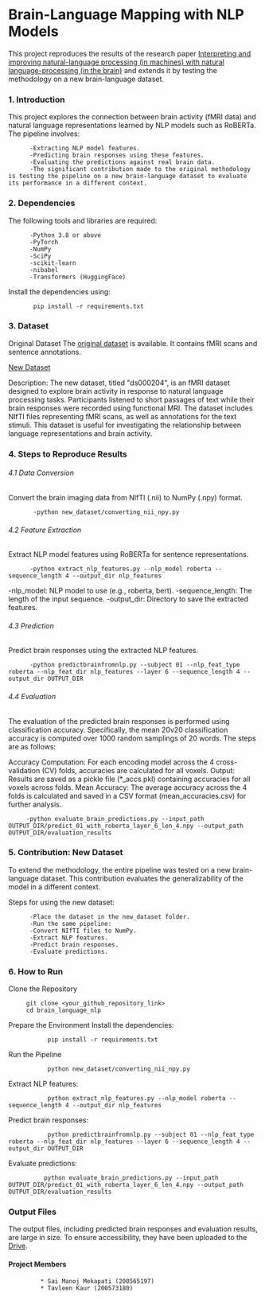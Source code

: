 # Brain-Language Mapping with NLP Models
This project reproduces the results of the research paper [Interpreting and improving natural-language processing (in machines) with natural language-processing (in the brain)](https://arxiv.org/pdf/1905.11833) and extends it by testing the methodology on a new brain-language dataset.

### 1. Introduction
This project explores the connection between brain activity (fMRI data) and natural language representations learned by NLP models such as RoBERTa. The pipeline involves:

          -Extracting NLP model features.
          -Predicting brain responses using these features.
          -Evaluating the predictions against real brain data.
          -The significant contribution made to the original methodology is testing the pipeline on a new brain-language dataset to evaluate its performance in a different context.
### 2. Dependencies
The following tools and libraries are required:

          -Python 3.8 or above
          -PyTorch
          -NumPy
          -SciPy
          -scikit-learn
          -nibabel
          -Transformers (HuggingFace)
   Install the dependencies using:
   
           pip install -r requirements.txt

### 3. Dataset
Original Dataset
The [original dataset](https://drive.google.com/drive/folders/1Q6zVCAJtKuLOh-zWpkS3lH8LBvHcEOE8) is available. It contains fMRI scans and sentence annotations.

[New Dataset](https://openneuro.org/datasets/ds000204/versions/00002)

Description: The new dataset, titled "ds000204", is an fMRI dataset designed to explore brain activity in response to natural language processing tasks. Participants listened to short passages of text while their brain responses were recorded using functional MRI. The dataset includes NIfTI files representing fMRI scans, as well as annotations for the text stimuli. This dataset is useful for investigating the relationship between language representations and brain activity.

### 4. Steps to Reproduce Results
###### 4.1 Data Conversion
Convert the brain imaging data from NIfTI (.nii) to NumPy (.npy) format.

           -python new_dataset/converting_nii_npy.py
   
###### 4.2 Feature Extraction
Extract NLP model features using RoBERTa for sentence representations.

          -python extract_nlp_features.py --nlp_model roberta --sequence_length 4 --output_dir nlp_features
          
-nlp_model: NLP model to use (e.g., roberta, bert).
-sequence_length: The length of the input sequence.
-output_dir: Directory to save the extracted features.

###### 4.3 Prediction
Predict brain responses using the extracted NLP features.

          -python predictbrainfromnlp.py --subject 01 --nlp_feat_type roberta --nlp_feat_dir nlp_features --layer 6 --sequence_length 4 --output_dir OUTPUT_DIR

###### 4.4 Evaluation
The evaluation of the predicted brain responses is performed using classification accuracy. Specifically, the mean 20v20 classification accuracy is computed over 1000 random samplings of 20 words. The steps are as follows:

Accuracy Computation: For each encoding model across the 4 cross-validation (CV) folds, accuracies are calculated for all voxels.
Output: Results are saved as a pickle file (*_accs.pkl) containing accuracies for all voxels across folds.
Mean Accuracy: The average accuracy across the 4 folds is calculated and saved in a CSV format (mean_accuracies.csv) for further analysis.

         -python evaluate_brain_predictions.py --input_path OUTPUT_DIR/predict_01_with_roberta_layer_6_len_4.npy --output_path OUTPUT_DIR/evaluation_results  


### 5. Contribution: New Dataset
To extend the methodology, the entire pipeline was tested on a new brain-language dataset. This contribution evaluates the generalizability of the model in a different context.

Steps for using the new dataset:

          -Place the dataset in the new_dataset folder.
          -Run the same pipeline:
          -Convert NIfTI files to NumPy.
          -Extract NLP features.
          -Predict brain responses.
          -Evaluate predictions.

### 6. How to Run
   
Clone the Repository

         git clone <your_github_repository_link>
         cd brain_language_nlp
         
Prepare the Environment
Install the dependencies:

               pip install -r requirements.txt
Run the Pipeline

               python new_dataset/converting_nii_npy.py
Extract NLP features:

               python extract_nlp_features.py --nlp_model roberta --sequence_length 4 --output_dir nlp_features
Predict brain responses:

               python predictbrainfromnlp.py --subject 01 --nlp_feat_type roberta --nlp_feat_dir nlp_features --layer 6 --sequence_length 4 --output_dir OUTPUT_DIR
Evaluate predictions:

              python evaluate_brain_predictions.py --input_path OUTPUT_DIR/predict_01_with_roberta_layer_6_len_4.npy --output_path OUTPUT_DIR/evaluation_results  
              
### Output Files
The output files, including predicted brain responses and evaluation results, are large in size. To ensure accessibility, they have been uploaded to the [Drive](https://georgiancollege-my.sharepoint.com/:f:/g/personal/200573180_student_georgianc_on_ca/EubPdj272vtPicK6J9m9MuEBNtXVgcnfT1rPTYUugQIzlQ?e=UjdjBC).


#### Project Members
             * Sai Manoj Mekapati (200565197)
             * Tavleen Kaur (200573180)

